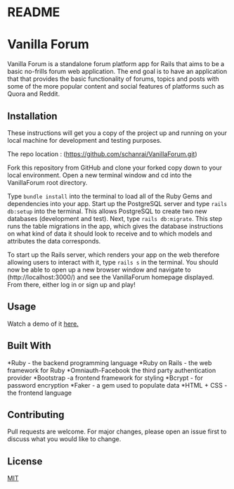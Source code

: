 # README

# Vanilla Forum

Vanilla Forum is a standalone forum platform app for Rails that aims to be a basic no-frills forum web application. The end goal is to have an application that that provides the basic functionality of forums, topics and posts with some of the more popular content and social features of platforms such as Quora and Reddit.

## Installation

These instructions will get you a copy of the project up and running on your local machine for development and testing purposes.

The repo location : (https://github.com/schanrai/VanillaForum.git)

Fork this repository from GitHub and clone your forked copy down to your local environment. Open a new terminal window and cd into the VanillaForum root directory.

Type `bundle install` into the terminal to load all of the Ruby Gems and dependencies into your app. Start up the PostgreSQL server and type `rails db:setup` into the terminal. This allows PostgreSQL to create two new databases (development and test). Next, type `rails db:migrate`. This step runs the table migrations in the app, which gives the database instructions on what kind of data it should look to receive and to which models and attributes the data corresponds.

To start up the Rails server, which renders your app on the web therefore allowing users to interact with it, type `rails s` in the terminal. You should now be able to open up a new browser window and navigate to (http://localhost:3000/) and see the VanillaForum homepage displayed. From there, either log in or sign up and play!

## Usage

Watch a demo of it [here.](https://www.youtube.com/watch?v=5P-135Uf-mE&feature=youtu.be)


## Built With

*Ruby - the backend programming language
*Ruby on Rails - the web framework for Ruby
*Omniauth-Facebook the third party authentication provider
*Bootstrap -a frontend framework for styling
*Bcrypt - for password encryption
*Faker - a gem used to populate data
*HTML + CSS - the frontend language

## Contributing

Pull requests are welcome. For major changes, please open an issue first to discuss what you would like to change.


## License
[MIT](https://choosealicense.com/licenses/mit/)
